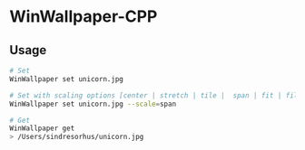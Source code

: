 # WinWallpaper-CPP

## Usage

```sh
# Set
WinWallpaper set unicorn.jpg

# Set with scaling options [center | stretch | tile |  span | fit | fill]
WinWallpaper set unicorn.jpg --scale=span

# Get
WinWallpaper get
> /Users/sindresorhus/unicorn.jpg
```
